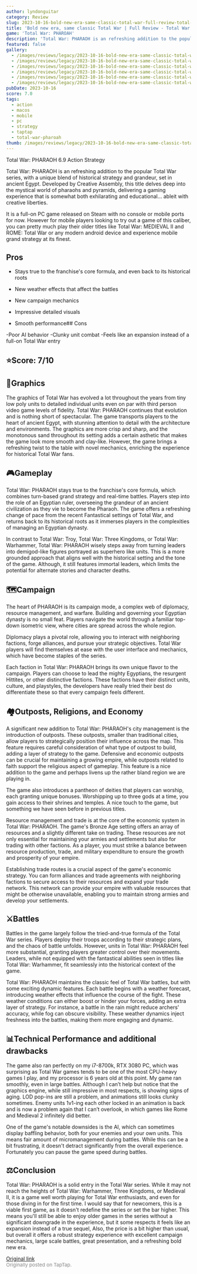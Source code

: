 ```yaml
---
author: lyndonguitar
category: Review
slug: 2023-10-16-bold-new-era-same-classic-total-war-full-review-total-war-pharoah
title: 'Bold new era, same classic Total War | Full Review - Total War: PHAROAH'
game: 'Total War: PHAROAH'
description: 'Total War: PHARAOH is an refreshing addition to the popular Total War series, with a unique blend of historical strategy and grandeur, set in ancient Egypt. Developed by Creative Assembly, this title delves deep into the mystical world of pharaohs and pyramids, delivering a gaming experience that is somewhat both exhilarating and educational… ableit with creative liberties.'
featured: false
gallery:
  - /images/reviews/legacy/2023-10-16-bold-new-era-same-classic-total-war--full-review---total-war-pharoah-0.avif
  - /images/reviews/legacy/2023-10-16-bold-new-era-same-classic-total-war--full-review---total-war-pharoah-1.avif
  - /images/reviews/legacy/2023-10-16-bold-new-era-same-classic-total-war--full-review---total-war-pharoah-2.avif
  - /images/reviews/legacy/2023-10-16-bold-new-era-same-classic-total-war--full-review---total-war-pharoah-3.avif
  - /images/reviews/legacy/2023-10-16-bold-new-era-same-classic-total-war--full-review---total-war-pharoah-4.avif
  - /images/reviews/legacy/2023-10-16-bold-new-era-same-classic-total-war--full-review---total-war-pharoah-5.avif
pubDate: 2023-10-16
score: 7.0
tags:
  - action
  - macos
  - mobile
  - pc
  - strategy
  - taptap
  - total-war-pharoah
thumb: /images/reviews/legacy/2023-10-16-bold-new-era-same-classic-total-war--full-review---total-war-pharoah-0.avif
---
```


Total War: PHARAOH
6.9
Action
Strategy

Total War: PHARAOH is an refreshing addition to the popular Total War series, with a unique blend of historical strategy and grandeur, set in ancient Egypt. Developed by Creative Assembly, this title delves deep into the mystical world of pharaohs and pyramids, delivering a gaming experience that is somewhat both exhilarating and educational… ableit with creative liberties.

It is a full-on PC game released on Steam with no console or mobile ports for now. However for mobile players looking to try out a game of this caliber, you can pretty much play their older titles like Total War: MEDIEVAL II and ROME: Total War or any modern android device and experience mobile grand strategy at its finest.




## Pros



- Stays true to the franchise's core formula, and even back to its historical roots

- New weather effects that affect the battles

- New campaign mechanics

- Impressive detailed visuals

- Smooth performance## Cons


-Poor AI behavior
-Clunky unit combat
-Feels like an expansion instead of a full-on Total War entry


## ⭐️Score: 7/10


## 🎨Graphics

The graphics of Total War has evolved a lot throughout the years from tiny low poly units to detailed individual units even on par with third person video game levels of fidelity. Total War: PHARAOH continues that evolution and is nothing short of spectacular. The game transports players to the heart of ancient Egypt, with stunning attention to detail with the architecture and environments. The graphics are more crisp and sharp, and the monotonous sand throughout its setting adds a certain asthetic that makes the game look more smooth and clay-like. However, the game brings a refreshing twist to the table with novel mechanics, enriching the experience for historical Total War fans.


## 🎮Gameplay

Total War: PHARAOH stays true to the franchise's core formula, which combines turn-based grand strategy and real-time battles. Players step into the role of an Egyptian ruler, overseeing the grandeur of an ancient civilization as they vie to become the Pharaoh. The game offers a refreshing change of pace from the recent Fantastical settings of Total War, and returns back to its historical roots as it immerses players in the complexities of managing an Egyptian dynasty.

In contrast to Total War: Troy, Total War: Three Kingdoms, or Total War: Warhammer, Total War: PHARAOH wisely steps away from turning leaders into demigod-like figures portrayed as superhero like units. This is a more grounded approach that aligns well with the historical setting and the tone of the game. Although, it still features immortal leaders, which limits the potential for alternate stories and character deaths.


## 🗺Campaign

The heart of PHARAOH is its campaign mode, a complex web of diplomacy, resource management, and warfare. Building and governing your Egyptian dynasty is no small feat. Players navigate the world through a familiar top-down isometric view, where cities are spread across the whole region.

Diplomacy plays a pivotal role, allowing you to interact with neighboring factions, forge alliances, and pursue your strategic objectives. Total War players will find themselves at ease with the user interface and mechanics, which have become staples of the series.

Each faction in Total War: PHARAOH brings its own unique flavor to the campaign. Players can choose to lead the mighty Egyptians, the resurgent Hittites, or other distinctive factions. These factions have their distinct units, culture, and playstyles, the developers have really tried their best do differentiate these so that every campaign feels different.


## 🏘Outposts, Religions, and Economy

A significant new addition to Total War: PHARAOH's city management is the introduction of outposts. These outposts, smaller than traditional cities, allow players to strategically position their influence across the map. This feature requires careful consideration of what type of outpost to build, adding a layer of strategy to the game. Defensive and economic outposts can be crucial for maintaining a growing empire, while outposts related to faith support the religious aspect of gameplay. This feature is a nice addition to the game and perhaps livens up the rather bland region we are playing in.

The game also introduces a pantheon of deities that players can worship, each granting unique bonuses. Worshipping up to three gods at a time, you gain access to their shrines and temples. A nice touch to the game, but something we have seen before in previous titles.

Resource management and trade is at the core of the economic system in Total War: PHARAOH. The game's Bronze Age setting offers an array of resources and a slightly different take on trading. These resources are not only essential for maintaining your armies and settlements but also for trading with other factions. As a player, you must strike a balance between resource production, trade, and military expenditure to ensure the growth and prosperity of your empire.

Establishing trade routes is a crucial aspect of the game's economic strategy. You can form alliances and trade agreements with neighboring factions to secure access to their resources and expand your trade network. This network can provide your empire with valuable resources that might be otherwise unavailable, enabling you to maintain strong armies and develop your settlements.


## ⚔️Battles

Battles in the game largely follow the tried-and-true formula of the Total War series. Players deploy their troops according to their strategic plans, and the chaos of battle unfolds. However, units in Total War: PHARAOH feel more substantial, granting players greater control over their movements. Leaders, while not equipped with the fantastical abilities seen in titles like Total War: Warhammer, fit seamlessly into the historical context of the game.

Total War: PHARAOH maintains the classic feel of Total War battles, but with some exciting dynamic features. Each battle begins with a weather forecast, introducing weather effects that influence the course of the fight. These weather conditions can either boost or hinder your forces, adding an extra layer of strategy. For instance, a battle in the rain might reduce archers' accuracy, while fog can obscure visibility. These weather dynamics inject freshness into the battles, making them more engaging and dynamic.


## 📊Technical Performance and additional drawbacks

The game also ran perfectly on my i7-8700k, RTX 3080 PC, which was surprising as Total War games tends to be one of the most CPU-heavy games I play, and my processor is 6 years old at this point. My game ran smoothly, even in large battles. Although I can’t help but notice that the graphics engine, while still impressive in most respects, is showing signs of aging. LOD pop-ins are still a problem, and animations still looks clunky sometimes. Enemy units 1v1-ing each other locked in an animation is back and is now a problem again that I can’t overlook, in which games like Rome and Medieval 2 infinitely did better.

One of the game's notable downsides is the AI, which can sometimes display baffling behavior, both for your enemies and your own units. This means fair amount of micromanagement during battles. While this can be a bit frustrating, it doesn't detract significantly from the overall experience. Fortunately you can pause the game speed during battles.


## ⚖️Conclusion

Total War: PHARAOH is a solid entry in the Total War series. While it may not reach the heights of Total War: Warhammer, Three Kingdoms, or Medieval II, it is a game well worth playing for Total War enthusiasts, and even for those diving in for the first time. I would say that for newcomers, this is a viable first game, as it doesn't redefine the series or set the bar higher. This means you'll still be able to enjoy older games in the series without a significant downgrade in the experience, but it some respects it feels like an expansion instead of a true sequel, Also, the price is a bit higher than usual, but overall it offers a robust strategy experience with excellent campaign mechanics, large scale battles, great presentation, and a refreshing bold new era.

[Original link](https://www.taptap.io/post/6441349)<br><span style="font-size: 0.95em; color: #888;">Originally posted on TapTap.</span>